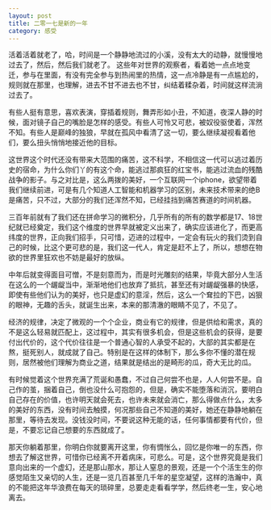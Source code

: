 ```yaml
---
layout: post
title: 二零一七是新的一年	
category: 感受
---
```

活着活着就老了，哈，时间是一个静静地流过的小溪，没有太大的动静，就慢慢地过去了，然后，然后我们就老了。
这些年对世界的观察者，看着她一点点地变迁，参与在里面，有没有完全参与到热闹里的热情，这一点冷静是有一点尴尬的，规则就在那里，也理解，进去不甘不进去也不甘，纠结着糅杂着，时间就这样流淌过去了。

有些人挺有意思，喜欢表演，穿插着规则，舞弄形如小丑，不知道，夜深人静的时候，面对镜子自己的嘴脸是怎样的感受。有些人可怜又可悲，被奴役驱使着，浑然不知。有些人是巅峰的独狼，早就在孤风中看清了这一切，要么继续凝视看着他们，要么扭头悄悄地接近他的目标。

这世界这个时代还没有带来大范围的痛苦，这不科学，不相信这一代可以逃过着历史的宿命，为什么你们丫的有这个命，能逃过那疯狂的红宝书，能逃过流血的残酷战争的影子。与之对比是，这么两拨的美好，一个互联网一个iphone，欲望带着我们继续前进，可是有几个知道人工智能和机器学习的区别，未来技术带来的绝B是痛苦，只不过，大部分的我们还浑然不知，已经挂挡到痛苦赛道的时间机器。

三百年前就有了我们还在拼命学习的微积分，几乎所有的所有的数学都是17、18世纪就已经奠定，我们这个维度的世界早就被定义出来了，确实应该进化了，而更高纬度的世界，正向我们招手，只可惜，迈进的过程中，一定会有玩火的我们烫到自己的时候，比这个更可悲的是，我们这一代人，肯定是赶不上了，所以，想想在物欲的世界里狂欢也不妨是最好的放纵。

中年后就变得面目可憎，不是刻意而为，而是时光雕刻的结果，毕竟大部分人生活在这么的一个龌龊当中，渐渐地他们也放弃了抵抗，甚至还有对龌龊强暴的快感，即使有些他们认为的美好，也只是虚幻的意淫，然后，这么一个耷拉的下巴，凶狠的眼神，无趣的舌头，就诞生出来，本来的那清澈的眼睛不见了，不见了。

经济的规律，决定了微观的一个个企业，商业有它的规律，但是供给和需求，真的不是这么轻易就匹配上，这过程中，其实有很多机会，但是这些机会的获得，是要付出代价的，这个代价往往是一个普通心智的人承受不起的，大部的其实都是在熬，挺死别人，就成就了自己。特别是在这样的体制下，那么多你不懂的潜在规则，居然被他们理解为商业之道，结果就是结出的是畸形的瓜，奇大无比的瓜。

有时候觉着这个世界充满了荒诞和愚蠢，不过自己何尝不也是，人人何尝不是。自己作的茧，捆着自己，倒也没什么可抱怨的，但是，确实不能堕落和消沉，要明白自己存在的价值，也许明天就会死去，也许未来就会消亡，那么得做点什么，太多的美好的东西，没有时间去触摸，何况那些自己不知道的美好，她还在静静地躺在那里，等待去发现。没钱没时间，不要说这种无能的话，任何事情都要有代价，但是，不要忘记自己想要的东西就成了。

那天你躺着那里，你明白你就要离开这里，你有惆怅么，回忆是你唯一的东西，你想去了解这世界，可惜你已经离不开着病床，可悲么。可是，这个世界究竟是我们意向出来的一个虚幻，还是那山那水，那让人窒息的景观，还是一个个活生生的你感觉陌生又亲切的人生，还是一览几百甚至几千年的星空凝望，这样的浩瀚中，真的不能把这年华浪费在每天的琐碎里，总要走走看看学学，然后终老一生，安心地离去。









